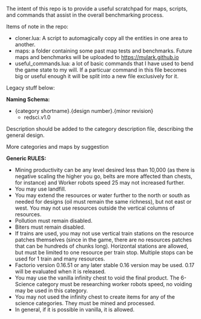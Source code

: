 The intent of this repo is to provide a useful scratchpad for maps, scripts, and commands that assist in the overall benchmarking process. 

Items of note in the repo: 
* cloner.lua: A script to automagically copy all the entities in one area to another.
* maps: a folder containing some past map tests and benchmarks. Future maps and benchmarks will be uploaded to https://mulark.github.io
* useful_commands.lua: a lot of basic commands that I have used to bend the game state to my will. If a particuar command in this file becomes big or useful enough it will be split into a new file exclusively for it.


Legacy stuff below:

**Naming Schema:**
* {category shortname}.{design number}.{minor revision}
  * redsci.v1.0

Description should be added to the category description file, describing the general design.

More categories and maps by suggestion

**Generic RULES:**
* Mining productivity can be any level desired less than 10,000 (as there is negative scaling the higher you go, belts are more affected than chests, for instance) and Worker robots speed 25 may not increased further.
* You may use landfill.
* You may extend the resources or water further to the north or south as needed for designs (oil must remain the same richness), but not east or west. You may not use resources outside the vertical columns of resources.
* Pollution must remain disabled.
* Biters must remain disabled.
* If trains are used, you may not use vertical train stations on the resource patches themselves (since in the game, there are no resources patches that can be hundreds of chunks long). Horizontal stations are allowed, but must be limited to one resource per train stop. Multiple stops can be used for 1 train and many resources.
* Factorio version 0.16.51 or any later stable 0.16 version may be used. 0.17 will be evaluated when it is released. 
* You may use the vanilla infinity chest to void the final product. The 6-Science category must be researching worker robots speed, no voiding may be used in this category.
* You may not used the infinity chest to create items for any of the science categories. They must be mined and processed.
* In general, if it is possible in vanilla, it is allowed.
 
